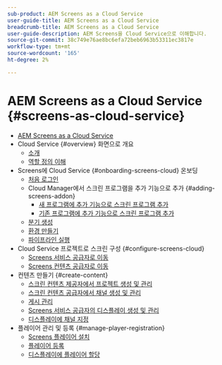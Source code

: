 ```yaml
---
sub-product: AEM Screens as a Cloud Service
user-guide-title: AEM Screens as a Cloud Service
breadcrumb-title: AEM Screens as a Cloud Service
user-guide-description: AEM Screens을 Cloud Service으로 이해합니다.
source-git-commit: 38c749e76ae8bc6efa72beb6963b53311ec3817e
workflow-type: tm+mt
source-wordcount: '165'
ht-degree: 2%

---
```



# AEM Screens as a Cloud Service {#screens-as-cloud-service}

+ [AEM Screens as a Cloud Service](/help/screens-cloud/home.md)
+ Cloud Service {#overview} 화면으로 개요
   + [소개](/help/screens-cloud/introduction/introduction.md)
   + [역할 정의 이해](/help/screens-cloud/introduction/personas-screens-cloud.md)
+ Screens에 Cloud Service {#onboarding-screens-cloud} 온보딩
   + [처음 로그인](/help/screens-cloud/onboarding-screens-cloud/first-time-login-screens-cloud.md)
   + Cloud Manager에서 스크린 프로그램을 추가 기능으로 추가 {#adding-screens-addon}
      + [새 프로그램에 추가 기능으로 스크린 프로그램 추가](/help/screens-cloud/onboarding-screens-cloud/add-on-new-program-screens-cloud.md)
      + [기존 프로그램에 추가 기능으로 스크린 프로그램 추가](/help/screens-cloud/onboarding-screens-cloud/add-on-existing-program-screens-cloud.md)
   + [분기 생성](/help/screens-cloud/onboarding-screens-cloud/creating-a-branch.md)
   + [환경 만들기](/help/screens-cloud/onboarding-screens-cloud/creating-an-environment.md)
   + [파이프라인 실행](/help/screens-cloud/onboarding-screens-cloud/running-a-pipeline.md)
+ Cloud Service 프로젝트로 스크린 구성 {#configure-screens-cloud}
   + [Screens 서비스 공급자로 이동](/help/screens-cloud/configuring/navigating-to-screens-services-provider.md)
   + [Screens 컨텐츠 공급자로 이동](/help/screens-cloud/configuring/using-screens-content-provider.md)
+ 컨텐츠 만들기 {#create-content}
   + [스크린 컨텐츠 제공자에서 프로젝트 생성 및 관리](/help/screens-cloud/creating-content/creating-projects-screens-cloud.md)
   + [스크린 컨텐츠 공급자에서 채널 생성 및 관리](/help/screens-cloud/creating-content/creating-channels-screens-cloud.md)
   + [게시 관리](/help/screens-cloud/creating-content/manage-publish.md)
   + [Screens 서비스 공급자의 디스플레이 생성 및 관리](/help/screens-cloud/creating-content/creating-displays-screens-cloud.md)
   + [디스플레이에 채널 지정](/help/screens-cloud/creating-content/assigning-channels-to-display.md)
+ 플레이어 관리 및 등록 {#manage-player-registration}
   + [Screens 플레이어 설치](/help/screens-cloud/managing-players-registration/installing-screens-cloud-player.md)
   + [플레이어 등록](/help/screens-cloud/managing-players-registration/registering-players-screens-cloud.md)
   + [디스플레이에 플레이어 할당](/help/screens-cloud/managing-players-registration/assigning-player-display.md)
